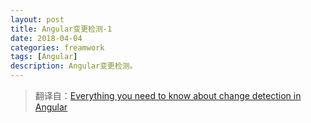 ```yaml
---
layout: post
title: Angular变更检测-1
date: 2018-04-04
categories: freamwork
tags: [Angular]
description: Angular变更检测。
---
```


> 翻译自：[Everything you need to know about change detection in Angular](https://blog.angularindepth.com/everything-you-need-to-know-about-change-detection-in-angular-8006c51d206f)













